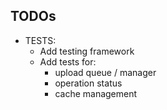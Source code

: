 ## TODOs

- TESTS:
  - Add testing framework
  - Add tests for:
    - upload queue / manager
    - operation status
    - cache management
